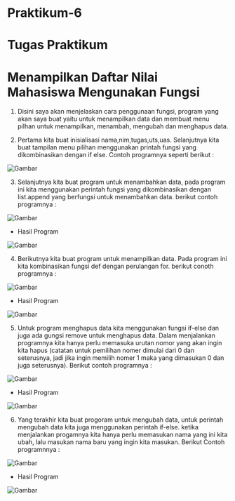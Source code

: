 # Praktikum-6
# Tugas Praktikum
# Menampilkan Daftar Nilai Mahasiswa Mengunakan Fungsi 

1. Disini saya akan menjelaskan cara penggunaan fungsi, program yang akan saya buat yaitu untuk menampilkan data dan membuat menu pilhan untuk menampilkan, menambah, mengubah dan menghapus data. 

2. Pertama kita buat inisialisasi nama,nim,tugas,uts,uas. Selanjutnya kita buat tampilan menu pilihan menggunakan printah fungsi yang dikombinasikan dengan if else. Contoh programnya seperti berikut :

![Gambar](Screenshot/TugasPraktikum/program1.png)

3. Selanjutnya kita buat program untuk menambahkan data, pada program ini kita menggunakan perintah fungsi yang dikombinasikan dengan list.append yang berfungsi untuk menambahkan data. berikut contoh programnya :

![Gambar](Screenshot/TugasPraktikum/program2.png)

* Hasil Program

![Gambar](Screenshot/TugasPraktikum/hasil1.png)

4. Berikutnya kita buat program untuk menampilkan data. Pada program ini kita kombinasikan fungsi def dengan perulangan for. berikut conoth programnya :

![Gambar](Screenshot/TugasPraktikum/program3.png)

* Hasil Program

![Gambar](Screenshot/TugasPraktikum/hasil2.png)

5. Untuk program menghapus data kita menggunakan fungsi if-else dan juga ada gungsi remove untuk menghapus data. Dalam menjalankan programnya kita hanya perlu memasuka urutan nomor yang akan ingin kita hapus (catatan untuk pemilihan nomer dimulai dari 0 dan seterusnya, jadi  jika ingin memilih nomer 1 maka yang dimasukan 0 dan juga seterusnya).  Berikut contoh programnya :

![Gambar](Screenshot/TugasPraktikum/program4.png)

* Hasil Program

![Gambar](Screenshot/TugasPraktikum/hasil4.png)

6. Yang terakhir kita buat progoram untuk mengubah data, untuk perintah mengubah data kita juga menggunakan perintah if-else. ketika menjalankan progamnya kita hanya perlu memasukan nama yang ini kita ubah, lalu masukan nama baru yang ingin kita masukan. Berikut Contoh programnnya :

![Gambar](Screenshot/TugasPraktikum/program5.png)

* Hasil Program

![Gambar](Screenshot/TugasPraktikum/hasil3.png)